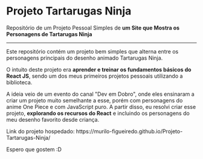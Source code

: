 # Projeto Tartarugas Ninja
 <p>Repositório de um Projeto Pessoal Simples de <strong>um Site que Mostra os Personagens de Tartarugas Ninja</strong></p>
 <hr>

 <p>Este repositório contém um projeto bem simples que alterna entre os personagens principais do desenho animado Tartarugas Ninja.</p>

 <p>O intuito deste projeto era <strong>aprender e treinar os fundamentos básicos do React JS</strong>, sendo um dos meus primeiros projetos pessoais utilizando a biblioteca.</p>

 <p>A ideia veio de um evento do canal "Dev em Dobro", onde eles ensinaram a criar um projeto muito semelhante a esse, porém com personagens do anime One Piece e com JavaScript puro. A partir disso, eu resolvi criar esse projeto, <strong>explorando os recursos do React</strong> e incluindo os personagens do meu desenho favorito desde criança.</p>

 <p>Link do projeto hospedado: https://murilo-figueiredo.github.io/Projeto-Tartarugas-Ninja/</p>

 <p>Espero que gostem :D</p>
